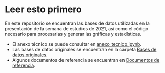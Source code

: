 # Leer esto primero

En este repositorio se encuentran las bases de datos utilizadas en la presentación de la semana de estudios de 2021, así como el código necesario para procesarlas y generar las gráficas y estadísticas.

* El anexo técnico se puede consultar en [anexo_tecnico.ipynb](anexo_tecnico.ipynb).
* Las bases de datos originales se encuentran en la carpeta [Bases de datos originales](Bases%20de%20datos%20originales).
* Algunos documentos de referencia se encuentran en [Documentos de referencia](Documentos%20de%20referencia).
